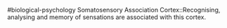 #biological-psychology 
Somatosensory Association Cortex::Recognising, analysing and memory of sensations are associated with this cortex.